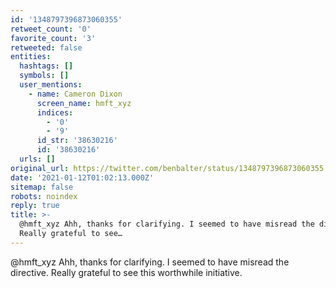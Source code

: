 ```yaml
---
id: '1348797396873060355'
retweet_count: '0'
favorite_count: '3'
retweeted: false
entities:
  hashtags: []
  symbols: []
  user_mentions:
    - name: Cameron Dixon
      screen_name: hmft_xyz
      indices:
        - '0'
        - '9'
      id_str: '38630216'
      id: '38630216'
  urls: []
original_url: https://twitter.com/benbalter/status/1348797396873060355
date: '2021-01-12T01:02:13.000Z'
sitemap: false
robots: noindex
reply: true
title: >-
  @hmft_xyz Ahh, thanks for clarifying. I seemed to have misread the directive.
  Really grateful to see…
---
```


@hmft_xyz Ahh, thanks for clarifying. I seemed to have misread the directive. Really grateful to see this worthwhile initiative.